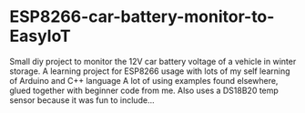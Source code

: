 # ESP8266-car-battery-monitor-to-EasyIoT
Small diy project to monitor the 12V car battery voltage of a vehicle in winter storage.
A learning project for ESP8266 usage with lots of my self learning of Arduino and C++ language
A lot of using examples found elsewhere, glued together with beginner code from me.
Also uses a DS18B20 temp sensor because it was fun to include...
